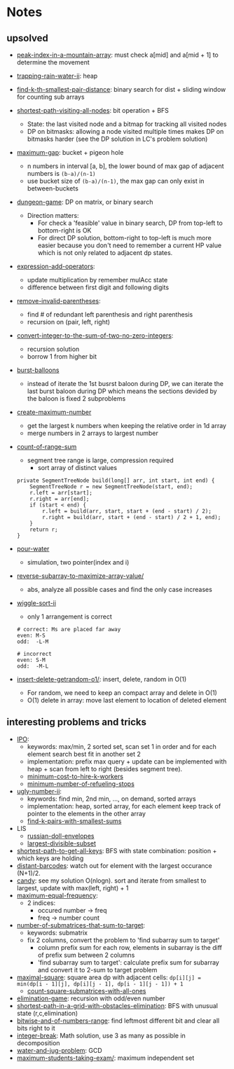 # Notes
 
## upsolved

* [peak-index-in-a-mountain-array](https://leetcode.com/problems/peak-index-in-a-mountain-array): must check a[mid] and a[mid + 1] to determine the movement
* [trapping-rain-water-ii](https://leetcode.com/problems/trapping-rain-water-ii/): heap

* [find-k-th-smallest-pair-distance](https://leetcode.com/problems/find-k-th-smallest-pair-distance): binary search for dist + sliding window for counting sub arrays
* [shortest-path-visiting-all-nodes](https://leetcode.com/problems/shortest-path-visiting-all-nodes): bit operation + BFS
	* State: the last visited node and a bitmap for tracking all visited nodes
	* DP on bitmasks: allowing a node visited multiple times makes DP on bitmasks harder (see the DP solution in LC's problem solution)
* [maximum-gap](https://leetcode.com/problems/maximum-gap): bucket + pigeon hole
	* n numbers in interval [a, b], the lower bound of max gap of adjacent numbers is `(b-a)/(n-1)`
	* use bucket size of `(b-a)/(n-1)`, the max gap can only exist in between-buckets 
* [dungeon-game](https://leetcode.com/problems/dungeon-game): DP on matrix, or binary search
	* Direction matters: 
		* For check a 'feasible' value in binary search, DP from top-left to bottom-right is OK
		* For direct DP solution, bottom-right to top-left is much more easier because you don't need to remember a current HP value which is not only related to adjacent dp states.
* [expression-add-operators](https://leetcode.com/problems/expression-add-operators/description/): 
	* update multiplication by remember mulAcc state
	* difference between first digit and following digits
* [remove-invalid-parentheses](https://leetcode.com/problems/remove-invalid-parentheses): 
	* find # of redundant left parenthesis and right parenthesis
	* recursion on (pair, left, right)
* [convert-integer-to-the-sum-of-two-no-zero-integers](https://leetcode.com/problems/convert-integer-to-the-sum-of-two-no-zero-integers): 
	* recursion solution
	* borrow 1 from higher bit
* [burst-balloons](https://leetcode.com/problems/burst-balloons)
	* instead of iterate the 1st busrst baloon during DP, we can iterate the last burst baloon during DP which means the sections devided by the baloon is fixed 2 subproblems
* [create-maximum-number](https://leetcode.com/problems/create-maximum-number)
	* get the largest k numbers when keeping the relative order in 1d array
	* merge numbers in 2 arrays to largest number
* [count-of-range-sum](https://leetcode.com/problems/count-of-range-sum)
	* segment tree range is large, compression required
		* sort array of distinct values

	~~~
	private SegmentTreeNode build(long[] arr, int start, int end) {
		SegmentTreeNode r = new SegmentTreeNode(start, end);
		r.left = arr[start];
		r.right = arr[end];
		if (start < end) {
			r.left = build(arr, start, start + (end - start) / 2);
			r.right = build(arr, start + (end - start) / 2 + 1, end);
		}
		return r;
	}
	~~~
* [pour-water](https://www.lintcode.com/problem/pour-water)
	* simulation, two pointer(index and i)
* [reverse-subarray-to-maximize-array-value/](https://leetcode.com/problems/reverse-subarray-to-maximize-array-value/)
	* abs, analyze all possible cases and find the only case increases
* [wiggle-sort-ii](https://leetcode.com/problems/wiggle-sort-ii/)
	* only 1 arrangement is correct

	~~~
	# correct: Ms are placed far away
	even: M-S
	odd:  -L-M
	
	# incorrect
	even: S-M
	odd:  -M-L
	~~~
* [insert-delete-getrandom-o1/](https://leetcode.com/problems/insert-delete-getrandom-o1): insert, delete, random in O(1)
	* For random, we need to keep an compact array and delete in O(1)
	* O(1) delete in array: move last element to location of deleted element

## interesting problems and tricks

* [IPO](https://leetcode.com/problems/ipo): 
	* keywords: max/min, 2 sorted set, scan set 1 in order and for each element search best fit in another set 2
	* implementation: prefix max query + update can be implemented with heap + scan from left to right (besides segment tree). 
	* [minimum-cost-to-hire-k-workers](https://leetcode.com/problems/minimum-cost-to-hire-k-workers/)
	* [minimum-number-of-refueling-stops](https://leetcode.com/problems/minimum-number-of-refueling-stops)
* [ugly-number-ii](https://leetcode.com/problems/ugly-number-ii): 
	* keywords: find min, 2nd min, ..., on demand, sorted arrays
	* implementation: heap, sorted array, for each element keep track of pointer to the elements in the other array
	* [find-k-pairs-with-smallest-sums](https://leetcode.com/problems/find-k-pairs-with-smallest-sums/)
* LIS
	* [russian-doll-envelopes](https://leetcode.com/problems/russian-doll-envelopes)
	* [largest-divisible-subset](https://leetcode.com/problems/largest-divisible-subset/)
* [shortest-path-to-get-all-keys](https://leetcode.com/problems/shortest-path-to-get-all-keys): BFS with state combination: position + which keys are holding
* [distant-barcodes](https://leetcode.com/problems/distant-barcodes/): watch out for element with the largest occurance (N+1)/2.
* [candy](https://leetcode.com/problems/candy/): see my solution O(nlogn). sort and iterate from smallest to largest, update with max(left, right) + 1
* [maximum-equal-frequency](https://leetcode.com/problems/maximum-equal-frequency): 
	* 2 indices: 
		* occured number -> freq
		* freq -> number count
* [number-of-submatrices-that-sum-to-target](https://leetcode.com/problems/number-of-submatrices-that-sum-to-target/description/): 
	* keywords: submatrix
	* fix 2 columns, convert the problem to 'find subarray sum to target'
		* column prefix sum for each row, elements in subarray is the diff of prefix sum between 2 columns
		* 'find subarray sum to target': calculate prefix sum for subarray and convert it to 2-sum to target problem
* [maximal-square](https://leetcode.com/problems/maximal-square/): square area dp with adjacent cells: `dp[i][j] = min(dp[i - 1][j], dp[i][j - 1], dp[i - 1][j - 1]) + 1`
	* [count-square-submatrices-with-all-ones](https://leetcode.com/problems/count-square-submatrices-with-all-ones)
* [elimination-game](https://leetcode.com/problems/elimination-game/description/): recursion with odd/even number
* [shortest-path-in-a-grid-with-obstacles-elimination](https://leetcode.com/problems/shortest-path-in-a-grid-with-obstacles-elimination): BFS with unusual state (r,c,elimination)
* [bitwise-and-of-numbers-range](https://leetcode.com/problems/bitwise-and-of-numbers-range/): find leftmost different bit and clear all bits right to it
* [integer-break](https://leetcode.com/problems/integer-break): Math solution, use 3 as many as possible in decomposition
* [water-and-jug-problem](https://leetcode.com/problems/water-and-jug-problem): GCD
* [maximum-students-taking-exam/](https://leetcode.com/problems/maximum-students-taking-exam/): maximum independent set